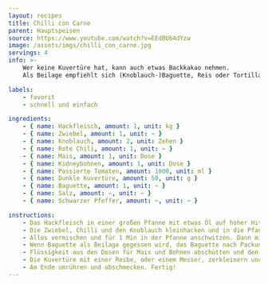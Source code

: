```yaml
---
layout: recipes
title: Chilli con Carne
parent: Hauptspeisen
source: https://www.youtube.com/watch?v=EEdBU64dYzw
image: /assets/imgs/chilli_con_carne.jpg
servings: 4
info: >-
    Wer keine Kuvertüre hat, kann auch etwas Backkakao nehmen.
    Als Beilage empfiehlt sich (Knoblauch-)Baguette, Reis oder Tortilla Chips.

labels:
    - favorit
    - schnell und einfach

ingredients:
    - { name: Hackfleisch, amount: 1, unit: kg }
    - { name: Zwiebel, amount: 1, unit: ~ }
    - { name: Knoblauch, amount: 2, unit: Zehen }
    - { name: Rote Chili, amount: 1, unit: ~ }
    - { name: Mais, amount: 1, unit: Dose }
    - { name: Kidneybohnen, amount: 1, unit: Dose }
    - { name: Passierte Tomaten, amount: 1000, unit: ml }
    - { name: Dunkle Kuvertüre, amount: 50, unit: g }
    - { name: Baguette, amount: 1, unit: ~ }
    - { name: Salz, amount: ~, unit: ~ }
    - { name: Schwarzer Pfeffer, amount: ~, unit: ~ }

instructions:
    - Das Hackfleisch in einer großen Pfanne mit etwas Öl auf hoher Hitze (Stufe 7/9) anbraten. Währenddessen fortfahren.
    - Die Zwiebel, Chilli und den Knoblauch kleinhacken und in die Pfanne geben, wenn das Fleisch farbe bekommen hat und die Flüssigkeit verkocht ist. Ordentlich salzen und pfeffern.
    - Alles vermischen und für 1 Min in der Pfanne anschwitzen. Dann mit den passierten Tomaten ablöschen. Ca. 10 Min auf niedriger Hitze köcheln lasssen, bis es andickt.
    - Wenn Baguette als Beilage gegessen wird, das Baguette nach Packungsanleitung im Ofen backen.
    - Flüssigkeit aus den Dosen für Mais und Bohnen abschütten und den Mais und die Bohnen dazu geben.
    - Die Kuvertüre mit einer Reibe, oder einem Messer, zerkleinern und dazu geben.
    - Am Ende umrühren und abschmecken. Fertig!
---
```

